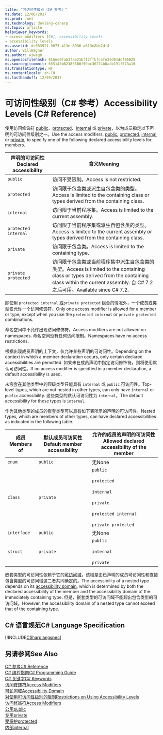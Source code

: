 ```yaml
---
title: "可访问性级别（C# 参考）"
ms.date: 12/06/2017
ms.prod: .net
ms.technology: devlang-csharp
ms.topic: article
helpviewer_keywords:
- access modifiers [C#], accessibility levels
- accessibility levels
ms.assetid: dc083921-0073-413e-8936-a613e8bb7df4
author: BillWagner
ms.author: wiwagn
ms.openlocfilehash: 816ee0fab3fae21bff2ffbfcbfe39d04dcf95025
ms.sourcegitcommit: 685143b62385500f59bc36274b8adb191f573a16
ms.translationtype: HT
ms.contentlocale: zh-CN
ms.lasthandoff: 12/09/2017
---
```

# <a name="accessibility-levels-c-reference"></a><span data-ttu-id="dd1fe-102">可访问性级别（C# 参考）</span><span class="sxs-lookup"><span data-stu-id="dd1fe-102">Accessibility Levels (C# Reference)</span></span>

<span data-ttu-id="dd1fe-103">使用访问修饰符 [public](../../../csharp/language-reference/keywords/public.md)、[protected](../../../csharp/language-reference/keywords/protected.md)、[internal](../../../csharp/language-reference/keywords/internal.md) 或 [private](../../../csharp/language-reference/keywords/private.md)，以为成员指定以下声明的可访问性级别之一。</span><span class="sxs-lookup"><span data-stu-id="dd1fe-103">Use the access modifiers, [public](../../../csharp/language-reference/keywords/public.md), [protected](../../../csharp/language-reference/keywords/protected.md), [internal](../../../csharp/language-reference/keywords/internal.md), or [private](../../../csharp/language-reference/keywords/private.md), to specify one of the following declared accessibility levels for members.</span></span>  
  
|<span data-ttu-id="dd1fe-104">声明的可访问性</span><span class="sxs-lookup"><span data-stu-id="dd1fe-104">Declared accessibility</span></span>|<span data-ttu-id="dd1fe-105">含义</span><span class="sxs-lookup"><span data-stu-id="dd1fe-105">Meaning</span></span>|  
|----------------------------|-------------|  
|`public`|<span data-ttu-id="dd1fe-106">访问不受限制。</span><span class="sxs-lookup"><span data-stu-id="dd1fe-106">Access is not restricted.</span></span>|  
|`protected`|<span data-ttu-id="dd1fe-107">访问限于包含类或派生自包含类的类型。</span><span class="sxs-lookup"><span data-stu-id="dd1fe-107">Access is limited to the containing class or types derived from the containing class.</span></span>|  
|`internal`|<span data-ttu-id="dd1fe-108">访问限于当前程序集。</span><span class="sxs-lookup"><span data-stu-id="dd1fe-108">Access is limited to the current assembly.</span></span>|  
|`protected internal`|<span data-ttu-id="dd1fe-109">访问限于当前程序集或派生自包含类的类型。</span><span class="sxs-lookup"><span data-stu-id="dd1fe-109">Access is limited to the current assembly or types derived from the containing class.</span></span>|  
|`private`|<span data-ttu-id="dd1fe-110">访问限于包含类。</span><span class="sxs-lookup"><span data-stu-id="dd1fe-110">Access is limited to the containing type.</span></span>|  
|`private protected`|<span data-ttu-id="dd1fe-111">访问限于包含类或当前程序集中派生自包含类的类型。</span><span class="sxs-lookup"><span data-stu-id="dd1fe-111">Access is limited to the containing class or types derived from the containing class within the current assembly.</span></span> <span data-ttu-id="dd1fe-112">自 C# 7.2 之后可用。</span><span class="sxs-lookup"><span data-stu-id="dd1fe-112">Available since C# 7.2.</span></span> |  
  
 <span data-ttu-id="dd1fe-113">除使用 `protected internal` 或`private protected` 组合的情况外，一个成员或类型仅允许一个访问修饰符。</span><span class="sxs-lookup"><span data-stu-id="dd1fe-113">Only one access modifier is allowed for a member or type, except when you use the `protected internal` or `private protected` combinations.</span></span>  
  
 <span data-ttu-id="dd1fe-114">命名空间中不允许出现访问修饰符。</span><span class="sxs-lookup"><span data-stu-id="dd1fe-114">Access modifiers are not allowed on namespaces.</span></span> <span data-ttu-id="dd1fe-115">命名空间没有任何访问限制。</span><span class="sxs-lookup"><span data-stu-id="dd1fe-115">Namespaces have no access restrictions.</span></span>  
  
 <span data-ttu-id="dd1fe-116">根据出现成员声明的上下文，仅允许某些声明的可访问性。</span><span class="sxs-lookup"><span data-stu-id="dd1fe-116">Depending on the context in which a member declaration occurs, only certain declared accessibilities are permitted.</span></span> <span data-ttu-id="dd1fe-117">如果未在成员声明中指定访问修饰符，则将使用默认可访问性。</span><span class="sxs-lookup"><span data-stu-id="dd1fe-117">If no access modifier is specified in a member declaration, a default accessibility is used.</span></span>  
  
 <span data-ttu-id="dd1fe-118">未嵌套在其他类型中的顶级类型只能具有 `internal` 或 `public` 可访问性。</span><span class="sxs-lookup"><span data-stu-id="dd1fe-118">Top-level types, which are not nested in other types, can only have `internal` or `public` accessibility.</span></span> <span data-ttu-id="dd1fe-119">这些类型的默认可访问性为 `internal`。</span><span class="sxs-lookup"><span data-stu-id="dd1fe-119">The default accessibility for these types is `internal`.</span></span>  
  
 <span data-ttu-id="dd1fe-120">作为其他类型的成员的嵌套类型可以具有如下表所示的声明的可访问性。</span><span class="sxs-lookup"><span data-stu-id="dd1fe-120">Nested types, which are members of other types, can have declared accessibilities as indicated in the following table.</span></span>  
  
|<span data-ttu-id="dd1fe-121">成员</span><span class="sxs-lookup"><span data-stu-id="dd1fe-121">Members of</span></span>|<span data-ttu-id="dd1fe-122">默认成员可访问性</span><span class="sxs-lookup"><span data-stu-id="dd1fe-122">Default member accessibility</span></span>|<span data-ttu-id="dd1fe-123">允许的成员的声明的可访问性</span><span class="sxs-lookup"><span data-stu-id="dd1fe-123">Allowed declared accessibility of the member</span></span>|  
|----------------|----------------------------------|--------------------------------------------------|  
|`enum`|`public`|<span data-ttu-id="dd1fe-124">无</span><span class="sxs-lookup"><span data-stu-id="dd1fe-124">None</span></span>|  
|`class`|`private`|`public`<br /><br /> `protected`<br /><br /> `internal`<br /><br /> `private`<br /><br /> `protected internal` <br /><br />`private protected`|  
|`interface`|`public`|<span data-ttu-id="dd1fe-125">无</span><span class="sxs-lookup"><span data-stu-id="dd1fe-125">None</span></span>|  
|`struct`|`private`|`public`<br /><br /> `internal`<br /><br /> `private`|  
  
 <span data-ttu-id="dd1fe-126">嵌套类型的可访问性依赖于它的[可访问域](../../../csharp/language-reference/keywords/accessibility-domain.md)，该域是由已声明的成员可访问性和直接包含类型的可访问域这二者共同确定的。</span><span class="sxs-lookup"><span data-stu-id="dd1fe-126">The accessibility of a nested type depends on its [accessibility domain](../../../csharp/language-reference/keywords/accessibility-domain.md), which is determined by both the declared accessibility of the member and the accessibility domain of the immediately containing type.</span></span> <span data-ttu-id="dd1fe-127">但是，嵌套类型的可访问域不能超出包含类型的可访问域。</span><span class="sxs-lookup"><span data-stu-id="dd1fe-127">However, the accessibility domain of a nested type cannot exceed that of the containing type.</span></span>  
  
## <a name="c-language-specification"></a><span data-ttu-id="dd1fe-128">C# 语言规范</span><span class="sxs-lookup"><span data-stu-id="dd1fe-128">C# Language Specification</span></span>  
 [!INCLUDE[CSharplangspec](~/includes/csharplangspec-md.md)]  
  
## <a name="see-also"></a><span data-ttu-id="dd1fe-129">另请参阅</span><span class="sxs-lookup"><span data-stu-id="dd1fe-129">See Also</span></span>  
 [<span data-ttu-id="dd1fe-130">C# 参考</span><span class="sxs-lookup"><span data-stu-id="dd1fe-130">C# Reference</span></span>](../../../csharp/language-reference/index.md)  
 [<span data-ttu-id="dd1fe-131">C# 编程指南</span><span class="sxs-lookup"><span data-stu-id="dd1fe-131">C# Programming Guide</span></span>](../../../csharp/programming-guide/index.md)  
 [<span data-ttu-id="dd1fe-132">C# 关键字</span><span class="sxs-lookup"><span data-stu-id="dd1fe-132">C# Keywords</span></span>](../../../csharp/language-reference/keywords/index.md)  
 [<span data-ttu-id="dd1fe-133">访问修饰符</span><span class="sxs-lookup"><span data-stu-id="dd1fe-133">Access Modifiers</span></span>](../../../csharp/language-reference/keywords/access-modifiers.md)  
 [<span data-ttu-id="dd1fe-134">可访问域</span><span class="sxs-lookup"><span data-stu-id="dd1fe-134">Accessibility Domain</span></span>](../../../csharp/language-reference/keywords/accessibility-domain.md)  
 [<span data-ttu-id="dd1fe-135">对使用可访问性级别的限制</span><span class="sxs-lookup"><span data-stu-id="dd1fe-135">Restrictions on Using Accessibility Levels</span></span>](../../../csharp/language-reference/keywords/restrictions-on-using-accessibility-levels.md)  
 [<span data-ttu-id="dd1fe-136">访问修饰符</span><span class="sxs-lookup"><span data-stu-id="dd1fe-136">Access Modifiers</span></span>](../../../csharp/programming-guide/classes-and-structs/access-modifiers.md)  
 [<span data-ttu-id="dd1fe-137">公用</span><span class="sxs-lookup"><span data-stu-id="dd1fe-137">public</span></span>](../../../csharp/language-reference/keywords/public.md)  
 [<span data-ttu-id="dd1fe-138">专用</span><span class="sxs-lookup"><span data-stu-id="dd1fe-138">private</span></span>](../../../csharp/language-reference/keywords/private.md)  
 [<span data-ttu-id="dd1fe-139">受保护</span><span class="sxs-lookup"><span data-stu-id="dd1fe-139">protected</span></span>](../../../csharp/language-reference/keywords/protected.md)  
 [<span data-ttu-id="dd1fe-140">内部</span><span class="sxs-lookup"><span data-stu-id="dd1fe-140">internal</span></span>](../../../csharp/language-reference/keywords/internal.md)
